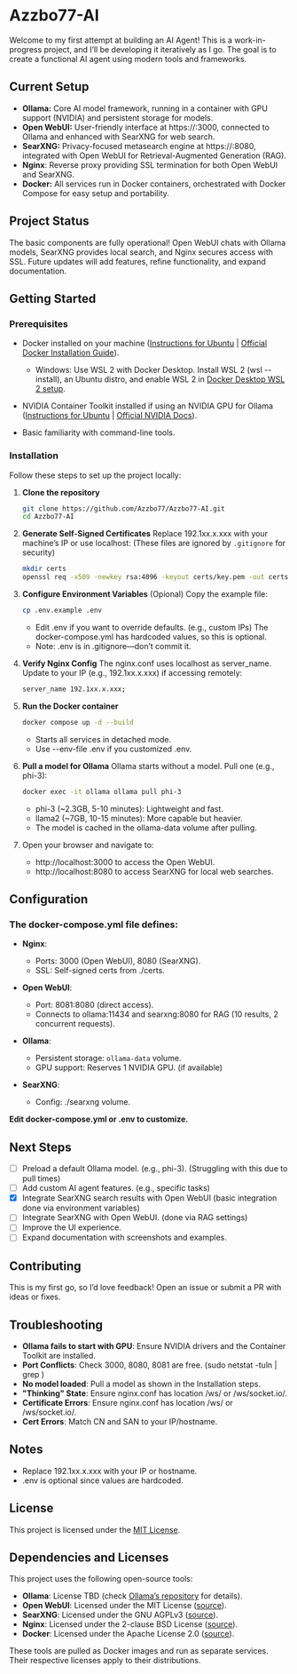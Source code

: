   # Azzbo77-AI

Welcome to my first attempt at building an AI Agent! This is a work-in-progress project, and I’ll be developing it iteratively as I go. The goal is to create a functional AI agent using modern tools and frameworks.

## Current Setup

- **Ollama:** Core AI model framework, running in a container with GPU support (NVIDIA) and persistent storage for models.
- **Open WebUI:** User-friendly interface at https://<your-ip>:3000, connected to Ollama and enhanced with SearXNG for web search.
- **SearXNG:** Privacy-focused metasearch engine at https://<your-ip>:8080, integrated with Open WebUI for Retrieval-Augmented Generation (RAG).
- **Nginx**: Reverse proxy providing SSL termination for both Open WebUI and SearXNG.
- **Docker:** All services run in Docker containers, orchestrated with Docker Compose for easy setup and portability.

## Project Status

The basic components are fully operational! Open WebUI chats with Ollama models, SearXNG provides local search, and Nginx secures access with SSL. Future updates will add features, refine functionality, and expand documentation.

## Getting Started

### Prerequisites

- Docker installed on your machine ([Instructions for Ubuntu](docker-install-ubuntu.md) | [Official Docker Installation Guide](https://docs.docker.com/get-docker/)).
  
  - Windows: Use WSL 2 with Docker Desktop. Install WSL 2 (wsl --install), an Ubuntu distro, and enable WSL 2 in [Docker Desktop WSL 2 setup](https://docs.docker.com/desktop/wsl/).
  
- NVIDIA Container Toolkit installed if using an NVIDIA GPU for Ollama ([Instructions for Ubuntu](docker-install-ubuntu.md) | [Official NVIDIA Docs](https://docs.nvidia.com/datacenter/cloud-native/container-toolkit/install-guide.html)).
  
- Basic familiarity with command-line tools.
  
### Installation

Follow these steps to set up the project locally:

1. **Clone the repository**

   ```bash
   git clone https://github.com/Azzbo77/Azzbo77-AI.git
   cd Azzbo77-AI
   ```

2. **Generate Self-Signed Certificates**
   Replace 192.1xx.x.xxx with your machine’s IP or use localhost: (These files are ignored by `.gitignore` for security)

   ```bash
   mkdir certs
   openssl req -x509 -newkey rsa:4096 -keyout certs/key.pem -out certs/cert.pem -days 365 -nodes -subj "/CN=192.1xx.x.xxx" -addext "subjectAltName = DNS:localhost, IP:192.1xx.x.xxx"
   ```

3. **Configure Environment Variables** (Opional)
   Copy the example file:

   ```bash
   cp .env.example .env
   ```
   
   - Edit .env if you want to override defaults. (e.g., custom IPs) The docker-compose.yml has hardcoded values, so this is optional.
   - Note: .env is in .gitignore—don’t commit it.

4. **Verify Nginx Config**
   The nginx.conf uses localhost as server_name. Update to your IP (e.g., 192.1xx.x.xxx) if accessing remotely:
  
   ```bash
   server_name 192.1xx.x.xxx;
   ```
   
5. **Run the Docker container**

   ```bash
   docker compose up -d --build
   ```
    
   - Starts all services in detached mode.
   - Use --env-file .env if you customized .env.

6. **Pull a model for Ollama**
   Ollama starts without a model. Pull one (e.g., phi-3):
   
   ```bash
   docker exec -it ollama ollama pull phi-3
   ```

   - phi-3 (~2.3GB, 5-10 minutes): Lightweight and fast.
   - llama2 (~7GB, 10-15 minutes): More capable but heavier.
   - The model is cached in the ollama-data volume after pulling.

7. Open your browser and navigate to:

   - http://localhost:3000 to access the Open WebUI.
   - http://localhost:8080 to access SearXNG for local web searches.

## Configuration
 
### The docker-compose.yml file defines:

 - **Nginx**:
   - Ports: 3000 (Open WebUI), 8080 (SearXNG).
   - SSL: Self-signed certs from ./certs.

 - **Open WebUI**:
   - Port: 8081:8080 (direct access).
   - Connects to ollama:11434 and searxng:8080 for RAG (10 results, 2 concurrent requests).
 
 - **Ollama**:
   - Persistent storage: `ollama-data` volume.
   - GPU support: Reserves 1 NVIDIA GPU. (if available)
 
 - **SearXNG**:
   - Config: ./searxng volume.

**Edit docker-compose.yml or .env to customize.**

## Next Steps

- [ ] Preload a default Ollama model. (e.g., phi-3). (Struggling with this due to pull times)
- [ ] Add custom AI agent features. (e.g., specific tasks)
- [x] Integrate SearXNG search results with Open WebUI (basic integration done via environment variables)
- [ ] Integrate SearXNG with Open WebUI. (done via RAG settings)
- [ ] Improve the UI experience.
- [ ] Expand documentation with screenshots and examples.

## Contributing

This is my first go, so I’d love feedback! Open an issue or submit a PR with ideas or fixes.

## Troubleshooting

- **Ollama fails to start with GPU**: Ensure NVIDIA drivers and the Container Toolkit are installed.
- **Port Conflicts**: Check 3000, 8080, 8081 are free. (sudo netstat -tuln | grep <port>)
- **No model loaded**: Pull a model as shown in the Installation steps.
- **"Thinking" State**: Ensure nginx.conf has location /ws/ or /ws/socket.io/.
- **Certificate Errors**: Ensure nginx.conf has location /ws/ or /ws/socket.io/.
- **Cert Errors**: Match CN and SAN to your IP/hostname.

## Notes
 
- Replace 192.1xx.x.xxx with your IP or hostname.
- .env is optional since values are hardcoded.

## License

This project is licensed under the [MIT License](LICENSE).

## Dependencies and Licenses

This project uses the following open-source tools:
- **Ollama**: License TBD (check [Ollama’s repository](https://github.com/ollama/ollama) for details).
- **Open WebUI**: Licensed under the MIT License ([source](https://github.com/open-webui/open-webui)).
- **SearXNG**: Licensed under the GNU AGPLv3 ([source](https://github.com/searxng/searxng)).
- **Nginx**: Licensed under the 2-clause BSD License ([source](https://nginx.org/LICENSE)).
- **Docker**: Licensed under the Apache License 2.0 ([source](https://github.com/docker/docker-ce)).

These tools are pulled as Docker images and run as separate services. Their respective licenses apply to their distributions.

